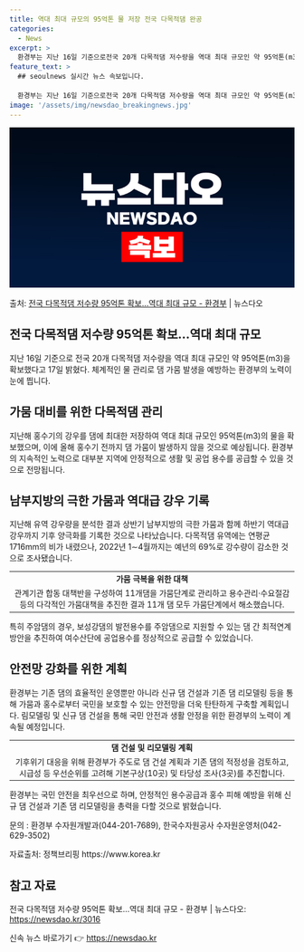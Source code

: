 ```yaml
---
title: 역대 최대 규모의 95억톤 물 저장 전국 다목적댐 완공
categories:
  - News
excerpt: >
  환경부는 지난 16일 기준으로전국 20개 다목적댐 저수량을 역대 최대 규모인 약 95억톤(m3)을 확보했다고…
feature_text: >
  ## seoulnews 실시간 뉴스 속보입니다.

  환경부는 지난 16일 기준으로전국 20개 다목적댐 저수량을 역대 최대 규모인 약 95억톤(m3)을 확보했다고…
image: '/assets/img/newsdao_breakingnews.jpg'
---
```


![뉴스다오 속보](/assets/img/newsdao_breakingnews.jpg)

<p>출처: <a href="https://newsdao.kr/3016" rel="dofollow">전국 다목적댐 저수량 95억톤 확보…역대 최대 규모  - 환경부</a> | 뉴스다오</p>

<h2>전국 다목적댐 저수량 95억톤 확보…역대 최대 규모</h2>
<p data-ke-size="size16">지난 16일 기준으로 전국 20개 다목적댐 저수량을 역대 최대 규모인 약 95억톤(m3)을 확보했다고 17일 밝혔다. 체계적인 물 관리로 댐 가뭄 발생을 예방하는 환경부의 노력이 눈에 띕니다.</p>

<h2 data-ke-size="size26">가뭄 대비를 위한 다목적댐 관리</h2>
<p data-ke-size="size16">지난해 홍수기의 강우를 댐에 최대한 저장하여 역대 최대 규모인 95억톤(m3)의 물을 확보했으며, 이에 올해 홍수기 전까지 댐 가뭄이 발생하지 않을 것으로 예상됩니다. 환경부의 지속적인 노력으로 대부분 지역에 안정적으로 생활 및 공업 용수를 공급할 수 있을 것으로 전망됩니다.</p>

<h2 data-ke-size="size26">남부지방의 극한 가뭄과 역대급 강우 기록</h2>
<p data-ke-size="size16">지난해 유역 강우량을 분석한 결과 상반기 남부지방의 극한 가뭄과 함께 하반기 역대급 강우까지 기후 양극화를 기록한 것으로 나타났습니다. 다목적댐 유역에는 연평균 1716mm의 비가 내렸으나, 2022년 1∼4월까지는 예년의 69%로 강수량이 감소한 것으로 조사됐습니다.</p>

<table>
	<tr>
		<td style="text-align: center; height: 17px;"><b>가뭄 극복을 위한 대책</b></td>
	</tr>
	<tr>
		<td style="text-align: center; height: 17px;">관계기관 합동 대책반을 구성하여 11개댐을 가뭄단계로 관리하고 용수관리·수요절감 등의 다각적인 가뭄대책을 추진한 결과 11개 댐 모두 가뭄단계에서 해소했습니다.</td>
	</tr>
</table>

<p data-ke-size="size16">특히 주암댐의 경우, 보성강댐의 발전용수를 주암댐으로 지원할 수 있는 댐 간 최적연계 방안을 추진하여 여수산단에 공업용수를 정상적으로 공급할 수 있었습니다.</p>

<h2 data-ke-size="size26">안전망 강화를 위한 계획</h2>
<p data-ke-size="size16">환경부는 기존 댐의 효율적인 운영뿐만 아니라 신규 댐 건설과 기존 댐 리모델링 등을 통해 가뭄과 홍수로부터 국민을 보호할 수 있는 안전망을 더욱 탄탄하게 구축할 계획입니다. 림모델링 및 신규 댐 건설을 통해 국민 안전과 생활 안정을 위한 환경부의 노력이 계속될 예정입니다.</p>

<table>
	<tr>
		<td style="text-align: center; height: 17px;"><b>댐 건설 및 리모델링 계획</b></td>
	</tr>
	<tr>
		<td style="text-align: center; height: 17px;">기후위기 대응을 위해 환경부가 주도로 댐 건설 계획과 기존 댐의 적정성을 검토하고, 시급성 등 우선순위를 고려해 기본구상(10곳) 및 타당성 조사(3곳)를 추진합니다.</td>
	</tr>
</table>

<p data-ke-size="size16">환경부는 국민 안전을 최우선으로 하며, 안정적인 용수공급과 홍수 피해 예방을 위해 신규 댐 건설과 기존 댐 리모델링을 총력을 다할 것으로 밝혔습니다.</p>
<p data-ke-size="size16">문의 : 환경부 수자원개발과(044-201-7689), 한국수자원공사 수자원운영처(042-629-3502)</p>
<p data-ke-size="size16">자료출처: 정책브리핑 https://www.korea.kr</p>

<h2 data-ke-size="size26">참고 자료</h2>
<p data-ke-size="size16">전국 다목적댐 저수량 95억톤 확보…역대 최대 규모 - 환경부 | 뉴스다오: <a href="https://newsdao.kr/3016">https://newsdao.kr/3016</a></p>
 

신속 뉴스 바로가기 👉 <a href="https://newsdao.kr" rel="dofollow">https://newsdao.kr</a>


